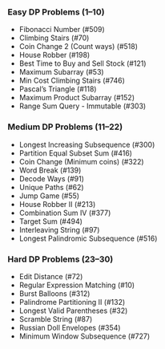 ### **Easy DP Problems (1–10)**
- Fibonacci Number (#509)
- Climbing Stairs (#70)
- Coin Change 2 (Count ways) (#518)
- House Robber (#198)
- Best Time to Buy and Sell Stock (#121)
- Maximum Subarray (#53)
- Min Cost Climbing Stairs (#746)
- Pascal’s Triangle (#118)
- Maximum Product Subarray (#152)
- Range Sum Query - Immutable (#303)

### **Medium DP Problems (11–22)**
- Longest Increasing Subsequence (#300)
- Partition Equal Subset Sum (#416)
- Coin Change (Minimum coins) (#322)
- Word Break (#139)
- Decode Ways (#91)
- Unique Paths (#62)
- Jump Game (#55)
- House Robber II (#213)
- Combination Sum IV (#377)
- Target Sum (#494)
- Interleaving String (#97)
- Longest Palindromic Subsequence (#516)

### **Hard DP Problems (23–30)**
- Edit Distance (#72)
- Regular Expression Matching (#10)
- Burst Balloons (#312)
- Palindrome Partitioning II (#132)
- Longest Valid Parentheses (#32)
- Scramble String (#87)
- Russian Doll Envelopes (#354)
- Minimum Window Subsequence (#727)
